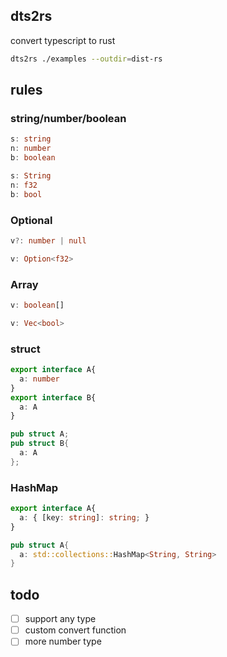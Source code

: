 ## dts2rs

convert typescript to rust

```bash
dts2rs ./examples --outdir=dist-rs
```

## rules

### string/number/boolean
```ts
s: string
n: number
b: boolean
```
```rs
s: String
n: f32
b: bool
```

### Optional

```ts
v?: number | null
```

```rs
v: Option<f32>
```

### Array
```ts
v: boolean[]
```
```rs
v: Vec<bool>
```

### struct
```ts
export interface A{
  a: number
}
export interface B{
  a: A
}
```

```rs
pub struct A;
pub struct B{
  a: A
};
```
### HashMap
```ts
export interface A{
  a: { [key: string]: string; }
}
```

```rs
pub struct A{
  a: std::collections::HashMap<String, String>
}
```


## todo

- [ ] support any type
- [ ] custom convert function
- [ ] more number type
